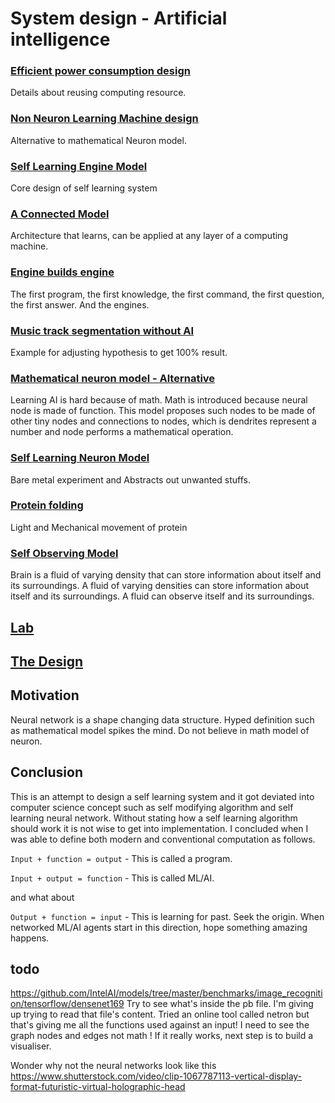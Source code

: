 # System design - Artificial intelligence 

### [Efficient power consumption design ](https://github.com/imvetri/artificial-intelligence/blob/master/Power.efficient.AI.design.md)

Details about reusing computing resource.

### [Non Neuron Learning Machine design ](https://github.com/imvetri/artificial-intelligence/blob/master/No.Neuron.Learning.Machine.md)

Alternative to mathematical Neuron model.

### [Self Learning Engine Model ](https://github.com/imvetri/artificial-intelligence/blob/master/Self.learning.engine.model.md)

Core design of self learning system

### [A Connected Model ](https://github.com/imvetri/artificial-intelligence/blob/master/A.Connected.Model.md)

Architecture that learns, can be applied at any layer of a computing machine.


### [Engine builds engine ](https://github.com/imvetri/artificial-intelligence/blob/master/Engines.build.other.engines.md)

The first program, the first knowledge, the first command, the first question, the first answer. And the engines.


### [Music track segmentation without AI](https://github.com/imvetri/artificial-intelligence/blob/master/Music.track.segmentation.without.AI.md)


Example for adjusting hypothesis to get 100% result.

### [Mathematical neuron model - Alternative](https://github.com/imvetri/artificial-intelligence/blob/master/Alternative.Neuron.Model.Without.Advanced.Math.md)

Learning AI is hard because of math. Math is introduced because neural node is made of function. This model proposes such nodes to be made of other tiny nodes and connections to nodes, which is dendrites represent a number and node performs a  mathematical operation.

### [Self Learning Neuron Model ](https://github.com/imvetri/artificial-intelligence/blob/master/Self.learning.neuron.model.md)

Bare metal experiment and Abstracts out unwanted stuffs.

### [Protein folding ](https://github.com/imvetri/artificial-intelligence/blob/master/Protein.folding.md)

Light and Mechanical movement of protein


### [Self Observing Model ](https://github.com/imvetri/artificial-intelligence/blob/master/Self.Observing.model.md)

Brain is a fluid of varying density that can store information about itself and its surroundings. 
A fluid of varying densities can store information about itself and its surroundings. 
A fluid can observe itself and its surroundings.

## [Lab](https://github.com/imvetri/artificial-intelligence/blob/master/Lab.md)


## [The Design](https://github.com/imvetri/artificial-intelligence/blob/master/The%20System.md)


## Motivation

Neural network is a shape changing data structure. Hyped definition such as mathematical model spikes the mind. Do not believe in math model of neuron.

## Conclusion
This is an attempt to design a self learning system and it got deviated into computer science concept such as self modifying algorithm and self learning neural network. Without stating how a self learning algorithm should work it is not wise to get into implementation. I concluded when I was able to define both modern and conventional computation as follows.

```Input + function = output``` - This is called a program.

```Input + output = function``` - This is called ML/AI. 

and what about

```Output + function = input``` - This is learning for past. Seek the origin. When networked ML/AI agents start in this direction, hope something amazing happens.


## todo 
https://github.com/IntelAI/models/tree/master/benchmarks/image_recognition/tensorflow/densenet169 Try to see what's inside the pb file. I'm giving up trying to read that file's content. Tried an online tool called netron but that's giving me all the functions used against an input! I need to see the graph nodes and edges not math ! If it really works, next step is to build a visualiser.

Wonder why not the neural networks look like this https://www.shutterstock.com/video/clip-1067787113-vertical-display-format-futuristic-virtual-holographic-head
